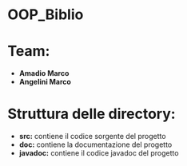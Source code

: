 # OOP_Biblio

# Team:
  <ul>
  <li><b>Amadio Marco</li>
  <li> Angelini Marco</b></li>
  </ul>

# Struttura delle directory:
<ul>
  <li> <b>src:</b> contiene il codice sorgente del progetto</li>
  <li> <b>doc:</b> contiene la documentazione del progetto</li>
  <li> <b>javadoc:</b> contiene il codice javadoc del progetto</li>
 </ul>
